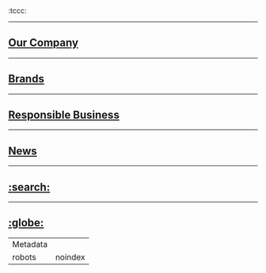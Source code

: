 :tccc:


---

## [Our Company](https://main--website--hlxsites.hlx.live/company)

---

## [Brands](https://main--website--hlxsites.hlx.live/brands)

---

## [Responsible Business](https://main--website--hlxsites.hlx.live/responsible-business)

---

## [News](https://main--website--hlxsites.hlx.live/news)

---

## [:search:](https://main--website--hlxsites.hlx.live/search)

---

## [:globe:](https://main--website--hlxsites.hlx.live/countries)

<table>
  <tr>
    <td>Metadata</td>
    <td></td>
  </tr>
  <tr>
    <td>robots</td>
    <td>noindex</td>
  </tr>
</table>
